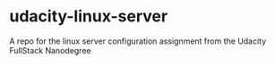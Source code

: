 # udacity-linux-server
A repo for the linux server configuration assignment from the Udacity FullStack Nanodegree
